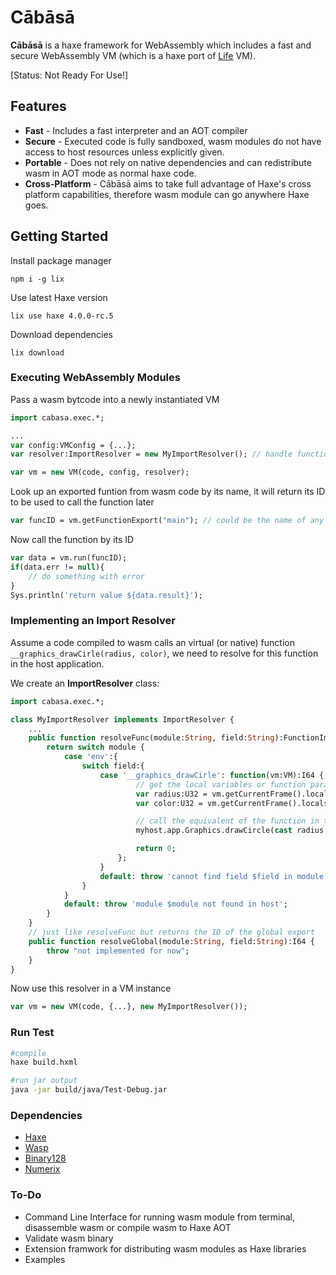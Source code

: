 # Cābāsā
**Cābāsā** is a haxe framework for WebAssembly which includes a fast and secure WebAssembly VM (which is a haxe port of [Life](https://github.com/perlin-network/life) VM).

[Status: Not Ready For Use!]

## Features
- **Fast** - Includes a fast interpreter and an AOT compiler
- **Secure** - Executed code is fully sandboxed, wasm modules do not have access to host resources unless explicitly given.
- **Portable** - Does not rely on native dependencies and can redistribute wasm in AOT mode as normal haxe code.
- **Cross-Platform** - Cābāsā aims to take full advantage of Haxe's cross platform capabilities, therefore wasm module can go anywhere Haxe goes.

## Getting Started
Install package manager
```
npm i -g lix
``` 
Use latest Haxe version
```
lix use haxe 4.0.0-rc.5
```
Download dependencies 
```
lix download
```

### Executing WebAssembly Modules
Pass a wasm bytcode into a newly instantiated VM
```hx
import cabasa.exec.*;

...
var config:VMConfig = {...};
var resolver:ImportResolver = new MyImportResolver(); // handle function and global imports

var vm = new VM(code, config, resolver);
```
Look up an exported funtion from wasm code by its name, it will return its ID to be used to call the function later
```hx
var funcID = vm.getFunctionExport("main"); // could be the name of any exported function
```
Now call the function by its ID 
```hx
var data = vm.run(funcID);
if(data.err != null){
    // do something with error
}
Sys.println('return value ${data.result}');
``` 
### Implementing an Import Resolver
Assume a code compiled to wasm calls an virtual (or native) function `__graphics_drawCirle(radius, color)`, we need to resolve for this function in the host application. 

We create an **ImportResolver** class:
```hx
import cabasa.exec.*;

class MyImportResolver implements ImportResolver {
    ...
    public function resolveFunc(module:String, field:String):FunctionImport {
        return switch module {
            case 'env':{
                switch field:{
                    case '__graphics_drawCirle': function(vm:VM):I64 {
                            // get the local variables or function params
                            var radius:U32 = vm.getCurrentFrame().locals[0]; 
                            var color:U32 = vm.getCurrentFrame().locals[1]; 

                            // call the equivalent of the function in the host app
                            myhost.app.Graphics.drawCircle(cast radius, cast color); 

                            return 0;
                        };
                    }
                    default: throw 'cannot find field $field in module $module';
                }
            }
            default: throw 'module $module not found in host';
        }
    }
    // just like resolveFunc but returns the ID of the global export
    public function resolveGlobal(module:String, field:String):I64 {
        throw "not implemented for now"; 
    }
}
```
Now use this resolver in a VM instance
```hx
var vm = new VM(code, {...}, new MyImportResolver());
```

### Run Test 
```sh
#compile
haxe build.hxml

#run jar output
java -jar build/java/Test-Debug.jar
```

### Dependencies

 * [Haxe](https://haxe.org/)
 * [Wasp](https://github.com/darmie/wasp)
 * [Binary128](https://github.com/darmie/binary128)
 * [Numerix](https://github.com/darmie/numerix)

### To-Do
- Command Line Interface for running wasm module from terminal, disassemble wasm or compile wasm to Haxe AOT
- Validate wasm binary
- Extension framwork for distributing wasm modules as Haxe libraries
- Examples 
